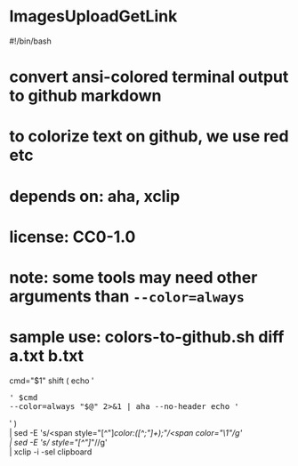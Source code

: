 # ImagesUploadGetLink

#!/bin/bash

# convert ansi-colored terminal output to github markdown

# to colorize text on github, we use <span color="red">red</span> etc
# depends on: aha, xclip
# license: CC0-1.0
# note: some tools may need other arguments than `--color=always`
# sample use: colors-to-github.sh diff a.txt b.txt

cmd="$1"
shift
(
    echo '<pre>'
    $cmd --color=always "$@" 2>&1 | aha --no-header
    echo '</pre>'
) \
| sed -E 's/<span style="[^"]*color:([^;"]+);"/<span color="\1"/g' \
| sed -E 's/ style="[^"]*"//g' \
| xclip -i -sel clipboard
